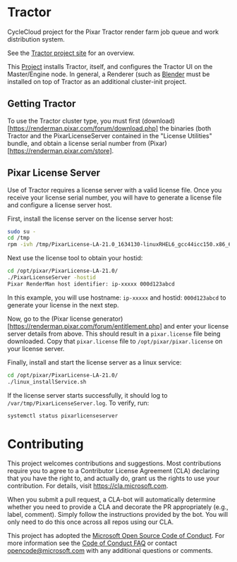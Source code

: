 
# Tractor

CycleCloud project for the Pixar Tractor render farm job queue and work distribution system.

See the [Tractor project site](https://rmanwiki.pixar.com/display/TRA/Tractor+2) for an overview.

This [Project](https://docs.microsoft.com/en-us/azure/cyclecloud/projects) installs Tractor, itself, and configures the Tractor UI on the Master/Engine node.   In general, a Renderer (such as [Blender](https://github.com/Azure/cyclecloud-blender) must be installed on top of Tractor as an additional cluster-init project.

## Getting Tractor

To use the Tractor cluster type, you must first (download)[https://renderman.pixar.com/forum/download.php] the binaries (both Tractor and the PixarLicenseServer contained in the "License Utilities" bundle, and obtain a license serial number from (Pixar)[https://renderman.pixar.com/store].

## Pixar License Server

Use of Tractor requires a license server with a valid license file.
Once you receive your license serial number, you will have to generate a license file and configure a license server host.

First, install the license server on the license server host:

``` bash
sudo su - 
cd /tmp
rpm -ivh /tmp/PixarLicense-LA-21.0_1634130-linuxRHEL6_gcc44icc150.x86_64.rpm

```

Next use the license tool to obtain your hostid:
``` bash
cd /opt/pixar/PixarLicense-LA-21.0/
./PixarLicenseServer -hostid
Pixar RenderMan host identifier: ip-xxxxx 000d123abcd

```
In this example, you will use hostname: `ip-xxxxx` and hostid: `000d123abcd` to generate your license in the next step.

Now, go to the (Pixar license generator)[https://renderman.pixar.com/forum/entitlement.php] and enter your license server details from above.   This should result in a `pixar.license` file being downloaded.  Copy that `pixar.license` file to `/opt/pixar/pixar.license` on your license server.

Finally, install and start the license server as a linux service:

``` bash
cd /opt/pixar/PixarLicense-LA-21.0/
./linux_installService.sh

```

If the license server starts successfully, it should log to `/var/tmp/PixarLicenseServer.log`.
To verify, run:

``` bash
systemctl status pixarlicenseserver
```



# Contributing

This project welcomes contributions and suggestions.  Most contributions require you to agree to a
Contributor License Agreement (CLA) declaring that you have the right to, and actually do, grant us
the rights to use your contribution. For details, visit https://cla.microsoft.com.

When you submit a pull request, a CLA-bot will automatically determine whether you need to provide
a CLA and decorate the PR appropriately (e.g., label, comment). Simply follow the instructions
provided by the bot. You will only need to do this once across all repos using our CLA.

This project has adopted the [Microsoft Open Source Code of Conduct](https://opensource.microsoft.com/codeofconduct/).
For more information see the [Code of Conduct FAQ](https://opensource.microsoft.com/codeofconduct/faq/) or
contact [opencode@microsoft.com](mailto:opencode@microsoft.com) with any additional questions or comments.
